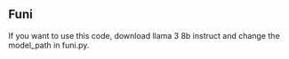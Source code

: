 ##  Funi

If you want to use this code, download llama 3 8b instruct and change the model_path in funi.py.
